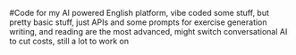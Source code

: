 #Code for my AI powered English platform, vibe coded some stuff, but pretty basic stuff, just APIs and some prompts for exercise generation writing, and reading are the most advanced, might switch conversational AI to cut costs, still a lot to work on
